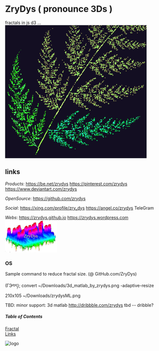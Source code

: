 # ZryDys ( pronounce 3Ds ) 

fractals in js d3 ... ![logo](zrydys.png)

## links

*Products*: https://be.net/zrydys https://pinterest.com/zrydys https://www.deviantart.com/zrydys

*OpenSource*: https://github.com/zrydys

*Social*:  https://xing.com/profile/zry_dys  https://angel.co/zrydys  TeleGram

*Webs*: https://zrydys.github.io   https://zrydys.wordpress.com  ![logo](zrydysML.png)



### OS

Sample command to reduce fractal size. (@ GitHub.com/ZryDys)
  
   (ГЭབད); convert ~/Downloads/3d_matlab_by_zrydys.png -adaptive-resize 210x105 ~/Downloads/zrydysML.png 
   
   


TBD: minor support:  3d matlab  http://dribbble.com/zrydys   tbd -- dribble?  



##### Table of Contents  
[Fractal](#fractal)  
[Links](#links)  

  ![logo](http://zrydys.github.io/zrydys.png)
 
